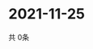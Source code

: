 # 2021-11-25
  共 0条

  <!-- BEGIN -->
  <!-- 最后更新时间Thu Nov 25 2021 04:05:12 GMT+0000 (Coordinated Universal Time) -->
  
  <!-- END -->
  
  